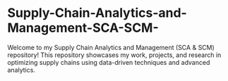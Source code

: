 # Supply-Chain-Analytics-and-Management-SCA-SCM-
Welcome to my Supply Chain Analytics and Management (SCA &amp; SCM) repository! This repository showcases my work, projects, and research in optimizing supply chains using data-driven techniques and advanced analytics.

